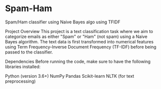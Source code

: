 # Spam-Ham
Spam/Ham classifier using Naive Bayes   algo using TFIDF

Project Overview
This project is a text classification task where we aim to categorize emails as either "Spam" or "Ham" (not spam) using a Naive Bayes algorithm. The text data is first transformed into numerical features using Term Frequency-Inverse Document Frequency (TF-IDF) before being passed to the classifier.

Dependencies
Before running the code, make sure to have the following libraries installed:

Python (version 3.6+)
NumPy
Pandas
Scikit-learn
NLTK (for text preprocessing)
